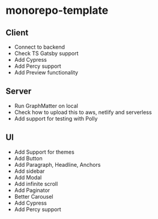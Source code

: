 # monorepo-template

## Client

- Connect to backend
- Check TS Gatsby support
- Add Cypress
- Add Percy support
- Add Preview functionality

## Server

- Run GraphMatter on local
- Check how to upload this to aws, netlify and serverless
- Add support for testing with Polly

## UI

- Add Support for themes
- Add Button
- Add Paragraph, Headline, Anchors
- Add sidebar
- Add Modal
- Add infinite scroll
- Add Paginator
- Better Carousel
- Add Cypress
- Add Percy support
